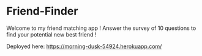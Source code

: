# Friend-Finder

Welcome to my friend matching app ! Answer the survey of 10 questions to find your potential new best friend !

Deployed here: https://morning-dusk-54924.herokuapp.com/
